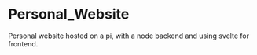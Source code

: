 # Personal_Website

Personal website hosted on a pi, with a node backend and using svelte for frontend.
